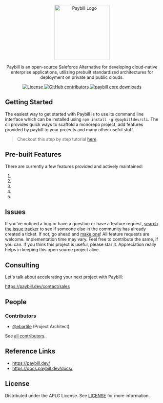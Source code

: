 <p align="center">
  <a href="https://paybilldev" target="blank"><img src="https://paybill.dev/logo-wordmark--dark.png" width="180" alt="Paybill Logo" /></a>
</p>

<p align="center">
  Paybill is an open-source Saleforce Alternative for developing cloud-native enterprise applications, utilizing prebuilt standardized architectures for deployment on private and public clouds.
</p>

<p align="center">
<a href="./LICENSE">
<img src="https://img.shields.io/github/license/paybilldev/paybill?style=for-the-badge" alt="License" />
</a>
<a href="https://github.com/paybilldev/paybill/graphs/contributors" target="_blank">
  <img alt="GitHub contributors" src="https://img.shields.io/github/contributors/paybilldev/paybill?style=for-the-badge">
</a>
<a href="https://www.npmjs.com/@paybilldev/core" target="_blank">
  <img alt="paybill core downloads" src="https://img.shields.io/npm/dm/@paybilldev/core?style=for-the-badge">
</a>
</p>

## Getting Started

The easiest way to get started with Paybill is to use its command line interface which can be installed using `npm install -g @paybilldev/cli`. The cli provides quick ways to scaffold a monorepo project, add features provided by paybill to your projects and many other useful stuff.

> Checkout this step by step tutorial [here](packages/cli/README.md).

## Pre-built Features

There are currently a few features provided and actively maintained:

1. 
2. 
3. 
4. 
5. 

## Issues

If you've noticed a bug or have a question or have a feature request, [search the issue tracker](https://github.com/paybilldev/paybill/issues) to see if someone else in the community has already created a ticket. If not, go ahead and [make one](https://github.com/paybilldev/paybill/issues/new/choose)! All feature requests are welcome. Implementation time may vary. Feel free to contribute the same, if you can. If you think this project is useful, please star it. Appreciation really helps in keeping this open source project alive.

## Consulting

Let's talk about accelerating your next project with Paybill:

https://paybill.dev/contact/sales

## People

### Contributors

- [@ebartile](https://github.com/ebartile) (Project Architect)

See [all contributors](https://github.com/paybilldev/paybill/graphs/contributors).

## Reference Links

- https://paybill.dev/
- https://docs.paybill.dev/docs/

## License

Distributed under the APLG License. See [LICENSE](LICENSE) for more information.